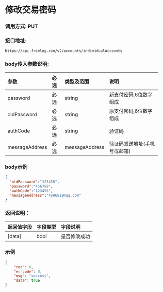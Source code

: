 # 修改交易密码

### 调用方式: PUT

### 接口地址:

```
https://api.freelog.com/v2/accounts/individualAccounts
```

### body传入参数说明:

| 参数 | 必选 | 类型及范围 | 说明 |
| :--- | :--- | :--- | :--- |
| password | 必选 | string | 新支付密码,6位数字组成 |
| oldPassword | 必选 | string | 原支付密码,6位数字组成 |
| authCode | 必选 | string | 验证码 |
| messageAddress | 必选 | messageAddress | 验证码发送地址(手机号或邮箱) |

### body示例

```json
{
  "oldPassword":"123456",
  "password":"456789",
  "authCode":"123456",
  "messageAddress":"4896819@qq.com"
}
```

### 返回说明：

| 返回值字段 | 字段类型 | 字段说明 |
| :--- | :--- | :--- |
| [data] | bool | 是否修改成功 |

### 示例

```json
{
    "ret": 0,
    "errcode": 0,
    "msg": "success",
    "data": true
}
```


